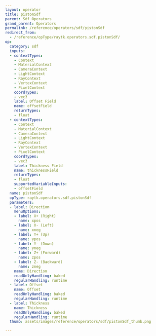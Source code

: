 ```yaml
---
layout: operator
title: pistonSdf
parent: Sdf Operators
grand_parent: Operators
permalink: /reference/operators/sdf/pistonSdf
redirect_from:
  - /reference/opType/raytk.operators.sdf.pistonSdf/
op:
  category: sdf
  inputs:
  - contextTypes:
    - Context
    - MaterialContext
    - CameraContext
    - LightContext
    - RayContext
    - VertexContext
    - PixelContext
    coordTypes:
    - vec3
    label: Offset Field
    name: offsetField
    returnTypes:
    - float
  - contextTypes:
    - Context
    - MaterialContext
    - CameraContext
    - LightContext
    - RayContext
    - VertexContext
    - PixelContext
    coordTypes:
    - vec3
    label: Thickness Field
    name: thicknessField
    returnTypes:
    - float
    supportedVariableInputs:
    - offsetField
  name: pistonSdf
  opType: raytk.operators.sdf.pistonSdf
  parameters:
  - label: Direction
    menuOptions:
    - label: X+ (Right)
      name: xpos
    - label: X- (Left)
      name: xneg
    - label: Y+ (Up)
      name: ypos
    - label: Y- (Down)
      name: yneg
    - label: Z+ (Forward)
      name: zpos
    - label: Z- (Backward)
      name: zneg
    name: Direction
    readOnlyHandling: baked
    regularHandling: runtime
  - label: Offset
    name: Offset
    readOnlyHandling: baked
    regularHandling: runtime
  - label: Thickness
    name: Thickness
    readOnlyHandling: baked
    regularHandling: runtime
  thumb: assets/images/reference/operators/sdf/pistonSdf_thumb.png

---
```

